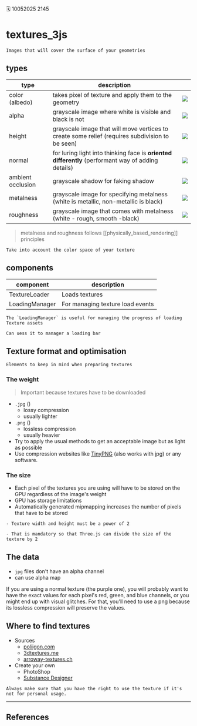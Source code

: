 🗓️ 10052025 2145

# textures_3js

```ad-summary
Images that will cover the surface of your geometries
```

## types

| type              | description                                                                                        |                                                            |
| ----------------- | -------------------------------------------------------------------------------------------------- | ---------------------------------------------------------- |
| color (albedo)    | takes pixel of texture and apply them to the geometry                                              | ![](https://threejs-journey.com/assets/lessons/11/000.jpg) |
| alpha             | grayscale image where white is visible and black is not                                            | ![](https://threejs-journey.com/assets/lessons/11/001.jpg) |
| height            | grayscale image that will move vertices to create some relief (requires subdivision to be seen)    | ![](https://threejs-journey.com/assets/lessons/11/002.png) |
| normal            | for luring light into thinking face is **oriented differently** (performant way of adding details) | ![](https://threejs-journey.com/assets/lessons/11/003.jpg) |
| ambient occlusion | grayscale shadow for faking shadow                                                                 | ![](https://threejs-journey.com/assets/lessons/11/004.jpg) |
| metalness         | grayscale image for specifying metalness (white is metallic, non-metallic is black)                | ![](https://threejs-journey.com/assets/lessons/11/005.jpg) |
| roughness         | grayscale image that comes with metalness (white - rough, smooth -black)                           | ![](https://threejs-journey.com/assets/lessons/11/006.jpg) |

> metalness and roughness follows [[physically_based_rendering]] principles

```ad-warning
Take into account the color space of your texture
```

## components

| component      | description                      |
| -------------- | -------------------------------- |
| TextureLoader  | Loads textures                   |
| LoadingManager | For managing texture load events |

```ad-note
The `LoadingManager` is useful for managing the progress of loading Texture assets

Can uess it to manager a loading bar
```

## Texture format and optimisation

```ad-tldr
Elements to keep in mind when preparing textures
```

### The weight

> Important because textures have to be downloaded

- `.jpg` ()
  - lossy compression
  - usually lighter
- `.png` ()
  - lossless compression
  - usually heavier
- Try to apply the usual methods to get an acceptable image but as light as possible
- Use compression websites like [TinyPNG](https://tinypng.com/) (also works with jpg) or any software.

### The size

- Each pixel of the textures you are using will have to be stored on the GPU regardless of the image's weight
- GPU has storage limitations
- Automatically generated mipmapping increases the number of pixels that have to be stored

```ad-important
- Texture width and height must be a power of 2

- That is mandatory so that Three.js can divide the size of the texture by 2

```

## The data
- `jpg` files don't have an alpha channel
- can use alpha map


If you are using a normal texture (the purple one), you will probably want to have the exact values for each pixel's red, green, and blue channels, or you might end up with visual glitches. For that, you'll need to use a png because its lossless compression will preserve the values.


## Where to find textures

- Sources
  - [poliigon.com](http://poliigon.com/)
  - [3dtextures.me](http://3dtextures.me/)
  - [arroway-textures.ch](http://arroway-textures.ch/)
- Create your own
  - PhotoShop
  - [Substance Designer](https://www.adobe.com/products/substance3d-designer.html)

```ad-important
Always make sure that you have the right to use the texture if it's not for personal usage.
```

---

## References
